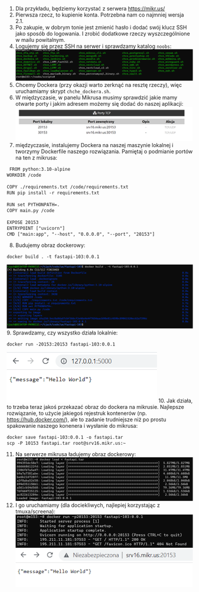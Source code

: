 1. Dla przykładu, będziemy korzystać z serwera https://mikr.us/
2. Pierwsza rzecz, to kupienie konta. Potrzebna nam co najmniej wersja 2.1.
3. Po zakupie, w dobrym tonie jest zmienić hasło i dodać swój klucz SSH jako sposób do logowania. I zrobić dodatkowe rzeczy wyszczególnione w mailu powitalnym.
4. Logujemy się przez SSH na serwer i sprawdzamy katalog `noobs`:
![img.png](img.png)
5. Chcemy Dockera (przy okazji warto zerknąć na resztę rzeczy), więc uruchamiamy skrypt `chche_dockera.sh`.
6. W międzyczasie, w panelu Mikrusa musimy sprawdzić jakie mamy otwarte porty i jakim adresem możemy się dodać do naszej aplikacji:
![img_3.png](img_3.png)
7. międzyczasie, instalujemy Dockera na naszej maszynie lokalnej i tworzymy Dockerfile naszego rozwiązania. Pamiętaj o podmianie portów na ten z mikrusa:
``` 
 FROM python:3.10-alpine
WORKDIR /code

COPY ./requirements.txt /code/requirements.txt
RUN pip install -r requirements.txt

RUN set PYTHONPATH=.
COPY main.py /code

EXPOSE 20153
ENTRYPOINT ["uvicorn"]
CMD ["main:app", "--host", "0.0.0.0", "--port", "20153"]
```
8. Budujemy obraz dockerowy: 
``` 
docker build . -t fastapi-103:0.0.1
```
![img_1.png](img_1.png)
9. Sprawdzamy, czy wszystko działa lokalnie:
``` 
docker run -20153:20153 fastapi-103:0.0.1
```
![img_2.png](img_2.png) 
10. Jak działa, to trzeba teraz jakoś przekazać obraz do dockera na mikrusie. Najlepsze rozwiązanie, to użycie jakiegoś rejestruk kontenerów (np. https://hub.docker.com/), ale to zadanie trudniejsze niż po prostu spakowanie naszego konenera i wysłanie do mikrusa:
``` 
docker save fastapi-103:0.0.1 -o fastapi.tar
scp -P 10153 fastapi.tar root@srv16.mikr.us:~
```
11. Na serwerze mikrusa ładujemy obraz dockerowy:
![img_4.png](img_4.png)
12. I go uruchamiamy (dla dociekliwych, najlepiej korzystając z tmuxa/screena):
![img_5.png](img_5.png)
![img_6.png](img_6.png)
